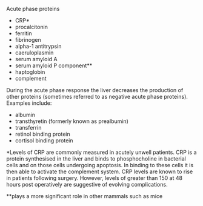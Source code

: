 Acute phase proteins  
* CRP\*
* procalcitonin
* ferritin
* fibrinogen
* alpha\-1 antitrypsin
* caeruloplasmin
* serum amyloid A
* serum amyloid P component\*\*
* haptoglobin
* complement

  
During the acute phase response the liver decreases the production of other proteins (sometimes referred to as negative acute phase proteins). Examples include:  
* albumin
* transthyretin (formerly known as prealbumin)
* transferrin
* retinol binding protein
* cortisol binding protein

  
\*Levels of CRP are commonly measured in acutely unwell patients. CRP is a protein synthesised in the liver and binds to phosphocholine in bacterial cells and on those cells undergoing apoptosis. In binding to these cells it is then able to activate the complement system. CRP levels are known to rise in patients following surgery. However, levels of greater than 150 at 48 hours post operatively are suggestive of evolving complications.  
  
\*\*plays a more significant role in other mammals such as mice